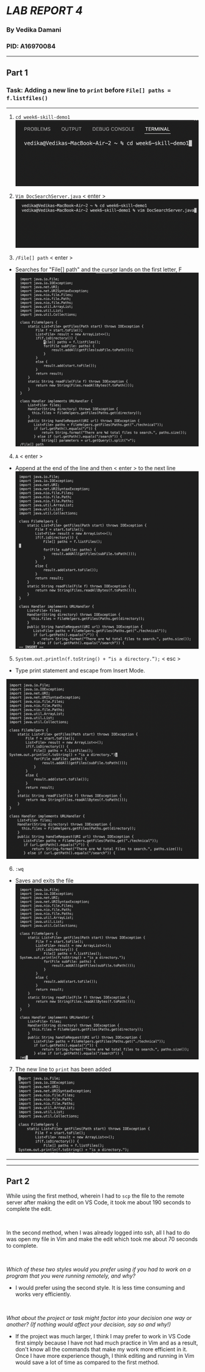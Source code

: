 # _**LAB REPORT 4**_
### By Vedika Damani 
### PID: A16970084
---

## **Part 1**

### **Task:** Adding a new line to `print` before `File[] paths = f.listfiles()`
____

1. `cd week6-skill-demo1`
![CD into directory](ss1.png)

2. `Vim DocSearchServer.java` < enter >
![Vim](ss2.png)

3. `/File[] path` < enter > 
- Searches for "File[] path" and the cursor lands on the first letter, F
![Search](ss3.png)

4. `A` < enter >
- Append at the end of the line and then < enter > to the next line
![A](ss6.png)

5. `System.out.println(f.toString() + “is a directory.”);` < esc > 
- Type print statement and escape from Insert Mode.

![SOP](ss7.png)

6. `:wq`
- Saves and exits the file
![save and exit](ss8.png)

7. The new line to `print` has been added
![final](ss9.png)

_____
______

## **Part 2**

While using the first method, wherein I had to `scp` the file to the remote server after making the edit on VS Code, it took me about 190 seconds to complete the edit.

<br />

In the second method, when I was already logged into ssh, all I had to do was open my file in Vim and make the edit which took me about 70 seconds to complete.

<br />

*Which of these two styles would you prefer using if you had to work on a program that you were running remotely, and why?*
- I would prefer using the second style. It is less time consuming and works very efficiently.

<br />

*What about the project or task might factor into your decision one way or another? (If nothing would affect your decision, say so and why!)*
- If the project was much larger, I think I may prefer to work in VS Code first simply because I have not had much practice in Vim and as a result, don't know all the commands that make my work more efficient in it. Once I have more experience though, I think editing and running in Vim would save a lot of time as compared to the first method. 










